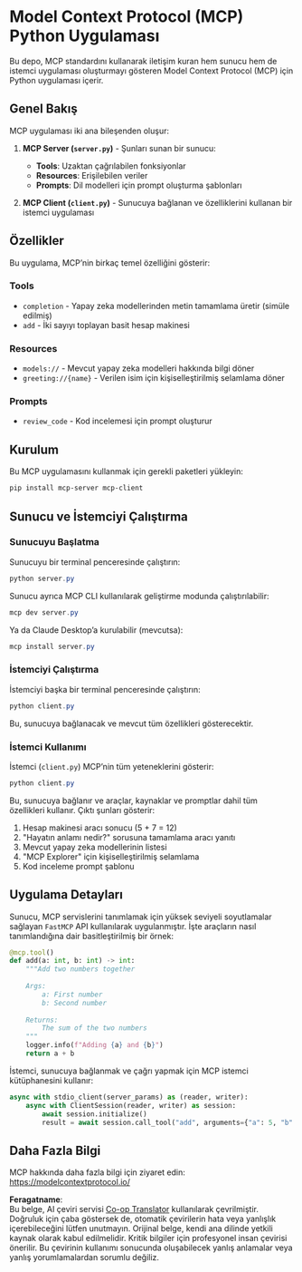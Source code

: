 <!--
CO_OP_TRANSLATOR_METADATA:
{
  "original_hash": "706b9b075dc484b73a053e6e9c709b4b",
  "translation_date": "2025-05-25T13:30:31+00:00",
  "source_file": "04-PracticalImplementation/samples/python/README.md",
  "language_code": "tr"
}
-->
# Model Context Protocol (MCP) Python Uygulaması

Bu depo, MCP standardını kullanarak iletişim kuran hem sunucu hem de istemci uygulaması oluşturmayı gösteren Model Context Protocol (MCP) için Python uygulaması içerir.

## Genel Bakış

MCP uygulaması iki ana bileşenden oluşur:

1. **MCP Server (`server.py`)** - Şunları sunan bir sunucu:
   - **Tools**: Uzaktan çağrılabilen fonksiyonlar
   - **Resources**: Erişilebilen veriler
   - **Prompts**: Dil modelleri için prompt oluşturma şablonları

2. **MCP Client (`client.py`)** - Sunucuya bağlanan ve özelliklerini kullanan bir istemci uygulaması

## Özellikler

Bu uygulama, MCP’nin birkaç temel özelliğini gösterir:

### Tools
- `completion` - Yapay zeka modellerinden metin tamamlama üretir (simüle edilmiş)
- `add` - İki sayıyı toplayan basit hesap makinesi

### Resources
- `models://` - Mevcut yapay zeka modelleri hakkında bilgi döner
- `greeting://{name}` - Verilen isim için kişiselleştirilmiş selamlama döner

### Prompts
- `review_code` - Kod incelemesi için prompt oluşturur

## Kurulum

Bu MCP uygulamasını kullanmak için gerekli paketleri yükleyin:

```powershell
pip install mcp-server mcp-client
```

## Sunucu ve İstemciyi Çalıştırma

### Sunucuyu Başlatma

Sunucuyu bir terminal penceresinde çalıştırın:

```powershell
python server.py
```

Sunucu ayrıca MCP CLI kullanılarak geliştirme modunda çalıştırılabilir:

```powershell
mcp dev server.py
```

Ya da Claude Desktop’a kurulabilir (mevcutsa):

```powershell
mcp install server.py
```

### İstemciyi Çalıştırma

İstemciyi başka bir terminal penceresinde çalıştırın:

```powershell
python client.py
```

Bu, sunucuya bağlanacak ve mevcut tüm özellikleri gösterecektir.

### İstemci Kullanımı

İstemci (`client.py`) MCP’nin tüm yeteneklerini gösterir:

```powershell
python client.py
```

Bu, sunucuya bağlanır ve araçlar, kaynaklar ve promptlar dahil tüm özellikleri kullanır. Çıktı şunları gösterir:

1. Hesap makinesi aracı sonucu (5 + 7 = 12)
2. "Hayatın anlamı nedir?" sorusuna tamamlama aracı yanıtı
3. Mevcut yapay zeka modellerinin listesi
4. "MCP Explorer" için kişiselleştirilmiş selamlama
5. Kod inceleme prompt şablonu

## Uygulama Detayları

Sunucu, MCP servislerini tanımlamak için yüksek seviyeli soyutlamalar sağlayan `FastMCP` API kullanılarak uygulanmıştır. İşte araçların nasıl tanımlandığına dair basitleştirilmiş bir örnek:

```python
@mcp.tool()
def add(a: int, b: int) -> int:
    """Add two numbers together
    
    Args:
        a: First number
        b: Second number
    
    Returns:
        The sum of the two numbers
    """
    logger.info(f"Adding {a} and {b}")
    return a + b
```

İstemci, sunucuya bağlanmak ve çağrı yapmak için MCP istemci kütüphanesini kullanır:

```python
async with stdio_client(server_params) as (reader, writer):
    async with ClientSession(reader, writer) as session:
        await session.initialize()
        result = await session.call_tool("add", arguments={"a": 5, "b": 7})
```

## Daha Fazla Bilgi

MCP hakkında daha fazla bilgi için ziyaret edin: https://modelcontextprotocol.io/

**Feragatname**:  
Bu belge, AI çeviri servisi [Co-op Translator](https://github.com/Azure/co-op-translator) kullanılarak çevrilmiştir. Doğruluk için çaba göstersek de, otomatik çevirilerin hata veya yanlışlık içerebileceğini lütfen unutmayın. Orijinal belge, kendi ana dilinde yetkili kaynak olarak kabul edilmelidir. Kritik bilgiler için profesyonel insan çevirisi önerilir. Bu çevirinin kullanımı sonucunda oluşabilecek yanlış anlamalar veya yanlış yorumlamalardan sorumlu değiliz.